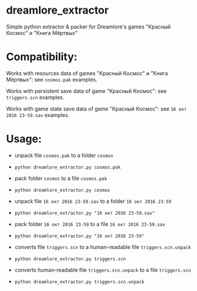 # dreamlore_extractor
Simple python extractor &amp; packer for Dreamlore's games "Красный Космос" и "Книга Мёртвых"

# Compatibility:
Works with resources data of games "Красный Космос" и "Книга Мёртвых": see `cosmos.pak` examples.

Works with persistent save data of game "Красный Космос": see `triggers.scn` examples.

Works with game state save data of game "Красный Космос": see `16 окт 2016 23-59.sav` examples.

# Usage:
* unpack file `cosmos.pak` to a folder `cosmos`
 * `python dreamlore_extractor.py cosmos.pak`
 
* pack folder `cosmos` to a file `cosmos.pak`
 * `python dreamlore_extractor.py cosmos`

* unpack file `16 окт 2016 23-59.sav` to a folder `16 окт 2016 23-59`
 * `python dreamlore_extractor.py "16 окт 2016 23-59.sav"`

* pack folder `16 окт 2016 23-59` to a file `16 окт 2016 23-59.sav`
 * `python dreamlore_extractor.py "16 окт 2016 23-59"` 

* converts file `triggers.scn` to a human-readable file `triggers.scn.unpack`
 * `python dreamlore_extractor.py triggers.scn`

* converts human-readable file `triggers.scn.unpack` to a file `triggers.scn` 
 * `python dreamlore_extractor.py triggers.scn.unpack`
 
